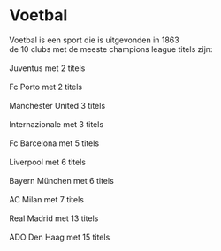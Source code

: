 # <h1>Voetbal</h1>
Voetbal is een sport die is uitgevonden in 1863
<br>de 10 clubs met de meeste champions league titels zijn:</br>
<br>Juventus met 2 titels</br> 
<br>Fc Porto met 2 titels</br> 
<br>Manchester United 3 titels</br>
<br>Internazionale met 3 titels</br>
<br>Fc Barcelona met 5 titels</br>
<br>Liverpool met 6 titels</br>
<br>Bayern München met 6 titels</br>
<br> AC Milan met 7 titels</br>
<br>Real Madrid met 13 titels</br>
<br>ADO Den Haag met 15 titels</br>
